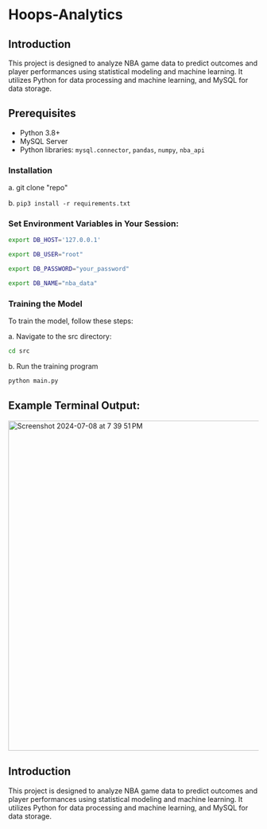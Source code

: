 # Hoops-Analytics

## Introduction
This project is designed to analyze NBA game data to predict outcomes and player performances using statistical modeling and machine learning. It utilizes Python for data processing and machine learning, and MySQL for data storage.

## Prerequisites
- Python 3.8+
- MySQL Server
- Python libraries: `mysql.connector`, `pandas`, `numpy`, `nba_api`

### Installation

a. git clone "repo"

b. `pip3 install -r requirements.txt`

### Set Environment Variables in Your Session:
```bash
export DB_HOST='127.0.0.1'

export DB_USER="root"

export DB_PASSWORD="your_password"

export DB_NAME="nba_data"
```
### Training the Model

To train the model, follow these steps:

a. Navigate to the src directory:
```bash
cd src
```
b. Run the training program
```bash
python main.py
```

## Example Terminal Output: 

<img width="663" alt="Screenshot 2024-07-08 at 7 39 51 PM" src="https://github.com/santiagoperezlugo/Hoops-Analytics/assets/144164736/af358bc8-16e7-40bd-9b11-773c05162163">

## Introduction
This project is designed to analyze NBA game data to predict outcomes and player performances using statistical modeling and machine learning. It utilizes Python for data processing and machine learning, and MySQL for data storage.



